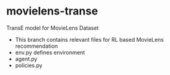 # movielens-transe
TransE model for MovieLens Dataset
- This branch contains relevant files for RL based MovieLens recommendation  
- env.py defines environment  
- agent.py  
- policies.py  

